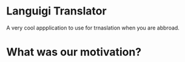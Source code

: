 # Languigi Translator
A very cool appplication to use for trnaslation when you are abbroad.

# What was our motivation?

